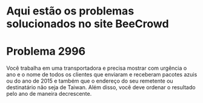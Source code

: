 # Aqui estão os problemas solucionados no site BeeCrowd

# Problema 2996

Você trabalha em uma transportadora e precisa mostrar com urgência o ano e o nome de todos os clientes que enviaram e
receberam pacotes azuis ou do ano de 2015 e também que o endereço do seu remetente ou destinatário não seja de Taiwan.
Além disso, você deve ordenar o resultado pelo ano de maneira decrescente.

